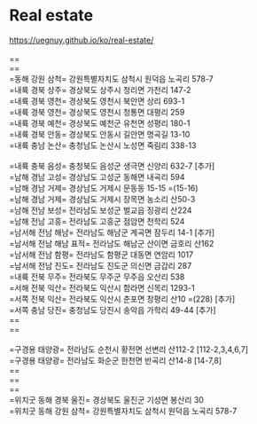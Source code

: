 # Real estate
https://uegnuy.github.io/ko/real-estate/
<br>
<br> == 
<br> == 
<br> =동해 강원 삼척= 강원특별자치도 삼척시 원덕읍 노곡리 578-7
<br> =내륙 경북 상주= 경상북도 상주시 청리면 가천리 147-2
<br> =내륙 경북 영천= 경상북도 영천시 북안면 상리 693-1
<br> =내륙 경북 영천= 경상북도 영천시 청통면 대평리 259
<br> =내륙 경북 예천= 경상북도 예천군 유천면 성평리 180-1
<br> =내륙 경북 안동= 경상북도 안동시 길안면 명곡길 13-10
<br> =내륙 충남 논산= 충청남도 논산시 노성면 죽림리 338-13
<br> 
<br> =내륙 충북 음성= 충청북도 음성군 생극면 신양리 632-7 [추가]
<br> =남해 경남 고성= 경상남도 고성군 동해면 내곡리 594
<br> =남해 경남 거제= 경상남도 거제시 문동동 15-15 =(15-16)
<br> =남해 경남 거제= 경상남도 거제시 장목면 농소리 산50-3
<br> =남해 전남 보성= 전라남도 보성군 벌교읍 징광리 산224
<br> =남해 전남 고흥= 전라남도 고흥군 점암면 천학리 524
<br> =남서해 전남 해남= 전라남도 해남군 계곡면 잠두리 14-1 [추가]
<br> =남서해 전남 해남 표적= 전라남도 해남군 산이면 금호리 산162
<br> =남서해 전남 함평= 전라남도 함평군 대동면 연암리 1017
<br> =남서해 전남 진도= 전라남도 진도군 의신면 금갑리 287
<br> =내륙 전북 무주= 전라북도 무주군 무주읍 오산리 538
<br> =서해 전북 익산= 전라북도 익산시 함라면 신목리 1293-1
<br> =서쪽 전북 익산= 전라북도 익산시 춘포면 창평리 산10 =(228) [추가]
<br> =서쪽 충남 당진= 충청남도 당진시 송악읍 가학리 49-44 [추가]
<br> == 
<br> == 
<br>
<br> =구경용 태양광= 전라남도 순천시 황전면 선변리 산112-2 [112-2,3,4,6,7]
<br> =구경용 태양광= 전라남도 화순군 한천면 반곡리 산14-8 [14-7,8]
<br> == 
<br> == 
<br> == 
<br> =위치굿 동해 경북 울진= 경상북도 울진군 기성면 봉산리 30
<br> =위치굿 동해 강원 삼척= 강원특별자치도 삼척시 원덕읍 노곡리 578-7
